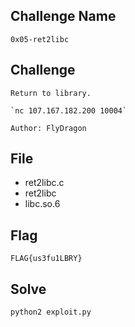 ## Challenge Name
```
0x05-ret2libc
```
## Challenge
```
Return to library.  

`nc 107.167.182.200 10004`  

Author: FlyDragon
```
## File
- ret2libc.c
- ret2libc
- libc.so.6
## Flag
```
FLAG{us3fu1LBRY}
```
## Solve
```
python2 exploit.py
```
